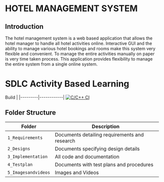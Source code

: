 # HOTEL MANAGEMENT SYSTEM

## Introduction


The hotel management system is a web based application that allows the hotel manager to handle all hotel  activities online. Interactive GUI and the ability to manage various hotel bookings and rooms make this
system very flexible and convenient. To manage the entire activities manually on paper is very time taken process. This application provides flexibility to manage the entire system from a single online system.

# SDLC Activity Based Learning
Build |
|---------|------------|
[![C/C++ CI](https://github.com/MeherThanmaiee/Mini_Project/actions/workflows/c.yml/badge.svg?branch=main)](https://github.com/MeherThanmaiee/Mini_Project/actions/workflows/c.yml)

## Folder Structure
Folder             | Description
-------------------| -----------------------------------------
`1_Requirements`   | Documents detailing requirements and research
`2_Designs`         | Documents specifying design details
`3_Implementation` | All code and documentation
`4_Testplan`      | Documents with test plans and procedures
`5_Imagesandvideos`   | Images and Videos 
